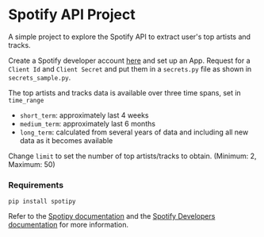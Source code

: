 # Spotify API Project

A simple project to explore the Spotify API to extract user's top artists and tracks.

Create a Spotify developer account [here](https://developer.spotify.com/) and set up an App. Request for a `Client Id` and `Client Secret` and put them in a `secrets.py` file as shown in `secrets_sample.py`.

The top artists and tracks data is available over three time spans, set in `time_range`
- `short_term`:   approximately last 4 weeks
- `medium_term`:  approximately last 6 months
- `long_term`: calculated from several years of data and including all new data as it becomes available

Change `limit` to set the number of top artists/tracks to obtain. (Minimum: 2, Maximum: 50)


### Requirements
```
pip install spotipy
```


Refer to the [Spotipy documentation](https://spotipy.readthedocs.io/en/2.16.0/) and the [Spotify Developers documentation](https://developer.spotify.com/documentation/) for more information.
